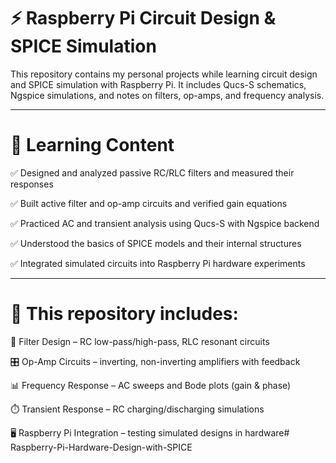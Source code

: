 # ⚡ Raspberry Pi Circuit Design & SPICE Simulation

This repository contains my personal projects while learning circuit design and SPICE simulation with Raspberry Pi.
It includes Qucs-S schematics, Ngspice simulations, and notes on filters, op-amps, and frequency analysis.

---

# 📘 Learning Content

✅ Designed and analyzed passive RC/RLC filters and measured their responses

✅ Built active filter and op-amp circuits and verified gain equations

✅ Practiced AC and transient analysis using Qucs-S with Ngspice backend

✅ Understood the basics of SPICE models and their internal structures

✅ Integrated simulated circuits into Raspberry Pi hardware experiments

---

# 📂 This repository includes:

🔌 Filter Design – RC low-pass/high-pass, RLC resonant circuits

🎛️ Op-Amp Circuits – inverting, non-inverting amplifiers with feedback

📊 Frequency Response – AC sweeps and Bode plots (gain & phase)

⏱️ Transient Response – RC charging/discharging simulations

🖥️ Raspberry Pi Integration – testing simulated designs in hardware# Raspberry-Pi-Hardware-Design-with-SPICE


